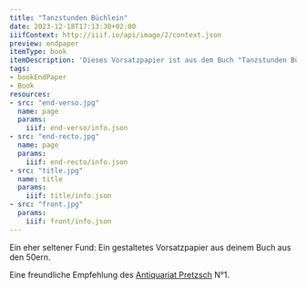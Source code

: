 ```yaml
---
title: "Tanzstunden Büchlein"
date: 2023-12-18T17:13:30+02:00
iiifContext: http://iiif.io/api/image/2/context.json
preview: endpaper
itemType: book
itemDescription: 'Dieses Vorsatzpapier ist aus dem Buch "Tanzstunden Büchlein" von Rosemarie Schittenhelm, erschienen 1955 bei der Franckh''schen Verlagshandlung, Stuttgart. <a class="worldcat" href="http://www.worldcat.org/oclc/73736770">&nbsp;</a>'
tags:
- bookEndPaper
- Book
resources:
- src: "end-verso.jpg"
  name: page
  params:
    iiif: end-verso/info.json
- src: "end-recto.jpg"
  name: page
  params:
    iiif: end-recto/info.json
- src: "title.jpg"
  name: title
  params:
    iiif: title/info.json
- src: "front.jpg"
  params:
    iiif: front/info.json
---
```


Ein eher seltener Fund: Ein gestaltetes Vorsatzpapier aus deinem Buch aus den 50ern.<!--more-->
<div class="source">
Eine freundliche Empfehlung des <a target="_blank" href="https://antiquariat-pretzsch.de/">Antiquariat Pretzsch</a> N°1.
</div>
